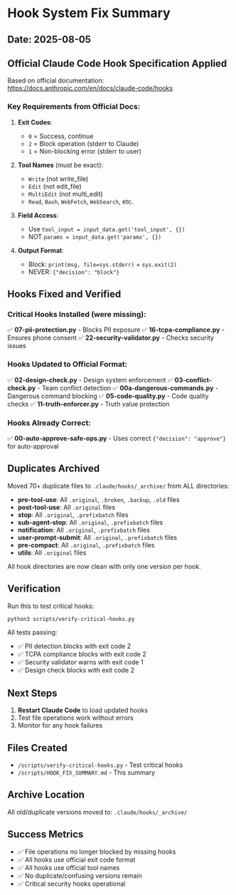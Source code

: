 # Hook System Fix Summary

## Date: 2025-08-05

## Official Claude Code Hook Specification Applied

Based on official documentation: https://docs.anthropic.com/en/docs/claude-code/hooks

### Key Requirements from Official Docs:
1. **Exit Codes**:
   - `0` = Success, continue
   - `2` = Block operation (stderr to Claude)
   - `1` = Non-blocking error (stderr to user)

2. **Tool Names** (must be exact):
   - `Write` (not write_file)
   - `Edit` (not edit_file)
   - `MultiEdit` (not multi_edit)
   - `Read`, `Bash`, `WebFetch`, `WebSearch`, etc.

3. **Field Access**:
   - Use `tool_input = input_data.get('tool_input', {})`
   - NOT `params = input_data.get('params', {})`

4. **Output Format**:
   - Block: `print(msg, file=sys.stderr)` + `sys.exit(2)`
   - NEVER: `{"decision": "block"}`

## Hooks Fixed and Verified

### Critical Hooks Installed (were missing):
✅ **07-pii-protection.py** - Blocks PII exposure
✅ **16-tcpa-compliance.py** - Ensures phone consent
✅ **22-security-validator.py** - Checks security issues

### Hooks Updated to Official Format:
✅ **02-design-check.py** - Design system enforcement
✅ **03-conflict-check.py** - Team conflict detection
✅ **00a-dangerous-commands.py** - Dangerous command blocking
✅ **05-code-quality.py** - Code quality checks
✅ **11-truth-enforcer.py** - Truth value protection

### Hooks Already Correct:
✅ **00-auto-approve-safe-ops.py** - Uses correct `{"decision": "approve"}` for auto-approval

## Duplicates Archived

Moved 70+ duplicate files to `.claude/hooks/_archive/` from ALL directories:
- **pre-tool-use**: All `.original`, `.broken`, `.backup`, `.old` files
- **post-tool-use**: All `.original` files
- **stop**: All `.original`, `.prefixbatch` files
- **sub-agent-stop**: All `.original`, `.prefixbatch` files
- **notification**: All `.original`, `.prefixbatch` files
- **user-prompt-submit**: All `.original`, `.prefixbatch` files
- **pre-compact**: All `.original`, `.prefixbatch` files
- **utils**: All `.original` files

All hook directories are now clean with only one version per hook.

## Verification

Run this to test critical hooks:
```bash
python3 scripts/verify-critical-hooks.py
```

All tests passing:
- ✅ PII detection blocks with exit code 2
- ✅ TCPA compliance blocks with exit code 2
- ✅ Security validator warns with exit code 1
- ✅ Design check blocks with exit code 2

## Next Steps

1. **Restart Claude Code** to load updated hooks
2. Test file operations work without errors
3. Monitor for any hook failures

## Files Created

- `/scripts/verify-critical-hooks.py` - Test critical hooks
- `/scripts/HOOK_FIX_SUMMARY.md` - This summary

## Archive Location

All old/duplicate versions moved to:
`.claude/hooks/_archive/`

## Success Metrics

- ✅ File operations no longer blocked by missing hooks
- ✅ All hooks use official exit code format
- ✅ All hooks use official tool names
- ✅ No duplicate/confusing versions remain
- ✅ Critical security hooks operational
